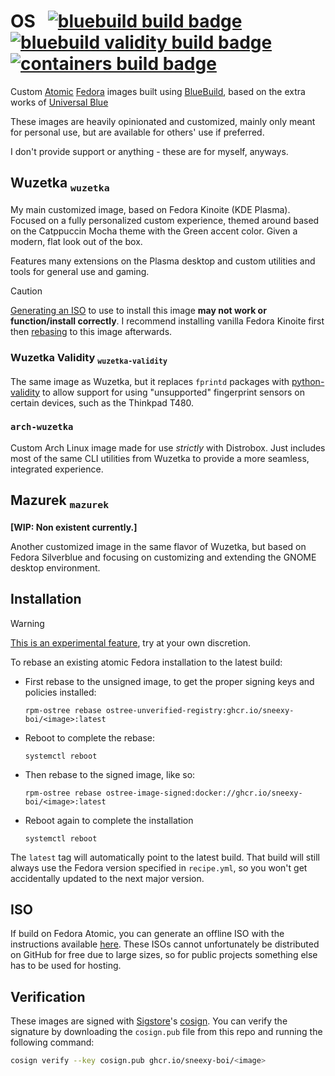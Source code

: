# OS &nbsp; [![bluebuild build badge](https://github.com/sneexy-boi/os/actions/workflows/build.yml/badge.svg)](https://github.com/sneexy-boi/os/actions/workflows/build.yml) [![bluebuild validity build badge](https://github.com/sneexy-boi/os/actions/workflows/build-validity.yml/badge.svg)](https://github.com/sneexy-boi/os/actions/workflows/build-validity.yml) [![containers build badge](https://github.com/sneexy-boi/os/actions/workflows/containers.yml/badge.svg)](https://github.com/sneexy-boi/os/actions/workflows/containers.yml)

Custom [Atomic](https://docs.fedoraproject.org/en-US/emerging) [Fedora](https://fedoraproject.org) images built using [BlueBuild](https://blue-build.org), based on the extra works of [Universal Blue](https://universal-blue.org)

These images are heavily opinionated and customized, mainly only meant for personal use, but are available for others' use if preferred.

I don't provide support or anything - these are for myself, anyways.

## Wuzetka <sub>`wuzetka`</sub>

My main customized image, based on Fedora Kinoite (KDE Plasma). Focused on a fully personalized custom experience, themed around based on the Catppuccin Mocha theme with the Green accent color. Given a modern, flat look out of the box.

Features many extensions on the Plasma desktop and custom utilities and tools for general use and gaming.

> [!CAUTION]
> [Generating an ISO](https://blue-build.org/how-to/generate-iso/) to use to install this image <b>may not work or function/install correctly</b>. I recommend installing vanilla Fedora Kinoite first then [rebasing](#installation) to this image afterwards.

### Wuzetka Validity <sub>`wuzetka-validity`</sub>

The same image as Wuzetka, but it replaces `fprintd` packages with [python-validity](https://github.com/uunicorn/python-validity) to allow support for using "unsupported" fingerprint sensors on certain devices, such as the Thinkpad T480.

### `arch-wuzetka`

Custom Arch Linux image made for use <i>strictly</i> with Distrobox. Just includes most of the same CLI utilities from Wuzetka to provide a more seamless, integrated experience.

## Mazurek <sub>`mazurek`</sub>

<b>[WIP: Non existent currently.]</b>

Another customized image in the same flavor of Wuzetka, but based on Fedora Silverblue and focusing on customizing and extending the GNOME desktop environment.

## Installation

> [!WARNING]  
> [This is an experimental feature](https://www.fedoraproject.org/wiki/Changes/OstreeNativeContainerStable), try at your own discretion.

To rebase an existing atomic Fedora installation to the latest build:

- First rebase to the unsigned image, to get the proper signing keys and policies installed:
  ```
  rpm-ostree rebase ostree-unverified-registry:ghcr.io/sneexy-boi/<image>:latest
  ```
- Reboot to complete the rebase:
  ```
  systemctl reboot
  ```
- Then rebase to the signed image, like so:
  ```
  rpm-ostree rebase ostree-image-signed:docker://ghcr.io/sneexy-boi/<image>:latest
  ```
- Reboot again to complete the installation
  ```
  systemctl reboot
  ```

The `latest` tag will automatically point to the latest build. That build will still always use the Fedora version specified in `recipe.yml`, so you won't get accidentally updated to the next major version.

## ISO

If build on Fedora Atomic, you can generate an offline ISO with the instructions available [here](https://blue-build.org/learn/universal-blue/#fresh-install-from-an-iso). These ISOs cannot unfortunately be distributed on GitHub for free due to large sizes, so for public projects something else has to be used for hosting.

## Verification

These images are signed with [Sigstore](https://www.sigstore.dev/)'s [cosign](https://github.com/sigstore/cosign). You can verify the signature by downloading the `cosign.pub` file from this repo and running the following command:

```bash
cosign verify --key cosign.pub ghcr.io/sneexy-boi/<image>
```